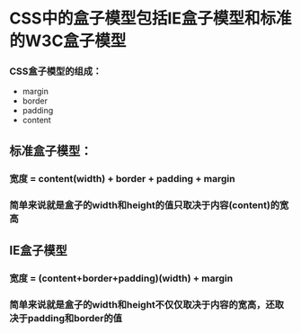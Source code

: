 <!--
 * @Description: 
 * @Author: 曹俊
 * @Date: 2022-06-24 20:48:49
 * @LastEditors: 曹俊
 * @LastEditTime: 2022-06-24 20:55:47
-->
# CSS中的盒子模型包括IE盒子模型和标准的W3C盒子模型

### CSS盒子模型的组成：
- margin
- border
- padding
- content

## 标准盒子模型：
### 宽度 = content(width) + border + padding + margin
### 简单来说就是盒子的width和height的值只取决于内容(content)的宽高

## IE盒子模型
### 宽度 = (content+border+padding)(width) + margin
### 简单来说就是盒子的width和height不仅仅取决于内容的宽高，还取决于padding和border的值
